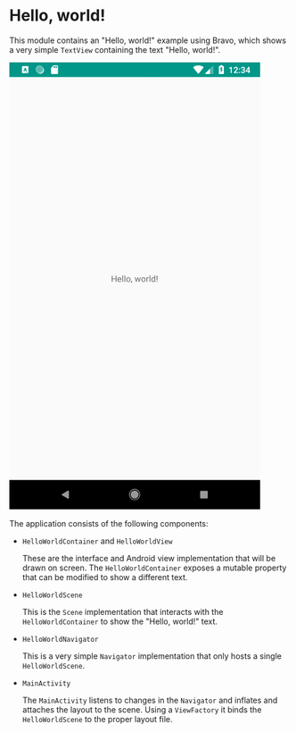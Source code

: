Hello, world!
=============

This module contains an "Hello, world!" example using Bravo, which shows a very simple `TextView` containing the text "Hello, world!".

![Hello, world!](art/hello_world.png)

The application consists of the following components:

 - `HelloWorldContainer` and `HelloWorldView`

   These are the interface and Android view implementation that will be drawn on screen.
   The `HelloWorldContainer` exposes a mutable property that can be modified to show a different text.

 - `HelloWorldScene`

   This is the `Scene` implementation that interacts with the `HelloWorldContainer` to show the "Hello, world!" text.

 - `HelloWorldNavigator`

   This is a very simple `Navigator` implementation that only hosts a single `HelloWorldScene`.

 - `MainActivity`

   The `MainActivity` listens to changes in the `Navigator` and inflates and attaches the layout to the scene.
   Using a `ViewFactory` it binds the `HelloWorldScene` to the proper layout file.

